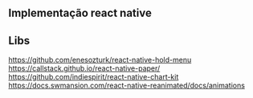 ## Implementação react native



## Libs

https://github.com/enesozturk/react-native-hold-menu
https://callstack.github.io/react-native-paper/
https://github.com/indiespirit/react-native-chart-kit
https://docs.swmansion.com/react-native-reanimated/docs/animations
